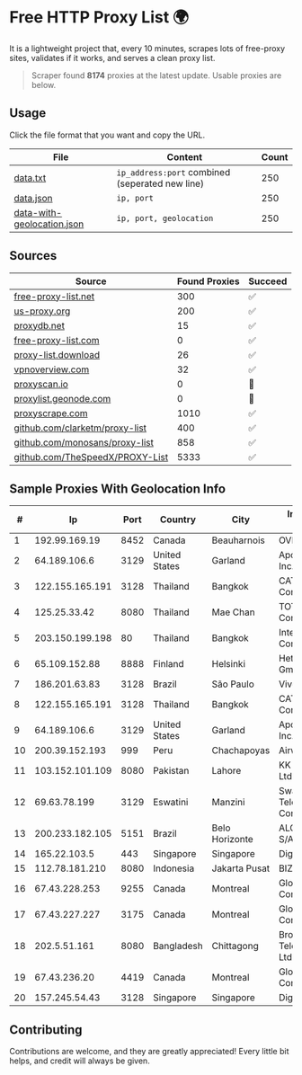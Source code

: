 
# Free HTTP Proxy List 🌍

It is a lightweight project that, every 10 minutes, scrapes lots of free-proxy sites, validates if it works, and serves a clean proxy list.


> Scraper found **8174** proxies at the latest update. Usable proxies are below.

## Usage

Click the file format that you want and copy the URL.


|File|Content|Count|
|----|-------|-----|
|[data.txt](https://raw.githubusercontent.com/themiralay/Proxy-List-World/master/data.txt)|`ip_address:port` combined (seperated new line)|250|
|[data.json](https://raw.githubusercontent.com/themiralay/Proxy-List-World/master/data.json)|`ip, port`|250|
|[data-with-geolocation.json](https://raw.githubusercontent.com/themiralay/Proxy-List-World/master/data-with-geolocation.json)|`ip, port, geolocation`|250|

## Sources

|Source|Found Proxies|Succeed|
|------|-------------|-------|
|[free-proxy-list.net](https://free-proxy-list.net)|300|✅|
|[us-proxy.org](https://www.us-proxy.org)|200|✅|
|[proxydb.net](http://proxydb.net)|15|✅|
|[free-proxy-list.com](https://free-proxy-list.com/?page=&port=&type%5B%5D=http&type%5B%5D=https&up_time=0&search=Search)|0|✅|
|[proxy-list.download](https://www.proxy-list.download/HTTP)|26|✅|
|[vpnoverview.com](https://vpnoverview.com/privacy/anonymous-browsing/free-proxy-servers)|32|✅|
|[proxyscan.io](https://www.proxyscan.io)|0|🚫|
|[proxylist.geonode.com](https://proxylist.geonode.com/api/proxy-list?limit=300&page=1&sort_by=lastChecked&sort_type=desc&protocols=http,https)|0|🚫|
|[proxyscrape.com](https://api.proxyscrape.com/v2/?request=displayproxies&protocol=http&timeout=10000&country=all&ssl=all&anonymity=all)|1010|✅|
|[github.com/clarketm/proxy-list](https://raw.githubusercontent.com/clarketm/proxy-list/master/proxy-list-raw.txt)|400|✅|
|[github.com/monosans/proxy-list](https://raw.githubusercontent.com/monosans/proxy-list/main/proxies/http.txt)|858|✅|
|[github.com/TheSpeedX/PROXY-List](https://raw.githubusercontent.com/TheSpeedX/PROXY-List/master/http.txt)|5333|✅|


## Sample Proxies With Geolocation Info

|#|Ip|Port|Country|City|Internet Service Provider|
|-|--|----|-------|----|-------------------------|
|1|192.99.169.19|8452|Canada|Beauharnois|OVH SAS|
|2|64.189.106.6|3129|United States|Garland|Apogee Telecom Inc.|
|3|122.155.165.191|3128|Thailand|Bangkok|CAT Telecom Public Company Limited|
|4|125.25.33.42|8080|Thailand|Mae Chan|TOT Public Company Limited|
|5|203.150.199.198|80|Thailand|Bangkok|Internet Thailand Company Ltd.|
|6|65.109.152.88|8888|Finland|Helsinki|Hetzner Online GmbH|
|7|186.201.63.83|3128|Brazil|São Paulo|Vivo|
|8|122.155.165.191|3128|Thailand|Bangkok|CAT Telecom Public Company Limited|
|9|64.189.106.6|3129|United States|Garland|Apogee Telecom Inc.|
|10|200.39.152.193|999|Peru|Chachapoyas|Airwiz Peru E.I.R.L|
|11|103.152.101.109|8080|Pakistan|Lahore|KK Networks (Pvt) Ltd.|
|12|69.63.78.199|3129|Eswatini|Manzini|Swaziland Posts & Telecommunications Corp.|
|13|200.233.182.105|5151|Brazil|Belo Horizonte|ALGAR TELECOM S/A|
|14|165.22.103.5|443|Singapore|Singapore|DigitalOcean, LLC|
|15|112.78.181.210|8080|Indonesia|Jakarta Pusat|BIZNET|
|16|67.43.228.253|9255|Canada|Montreal|GloboTech Communications|
|17|67.43.227.227|3175|Canada|Montreal|GloboTech Communications|
|18|202.5.51.161|8080|Bangladesh|Chittagong|Broad Band Telecom Services Ltd|
|19|67.43.236.20|4419|Canada|Montreal|GloboTech Communications|
|20|157.245.54.43|3128|Singapore|Singapore|DigitalOcean, LLC|



## Contributing

Contributions are welcome, and they are greatly appreciated! Every
little bit helps, and credit will always be given.

